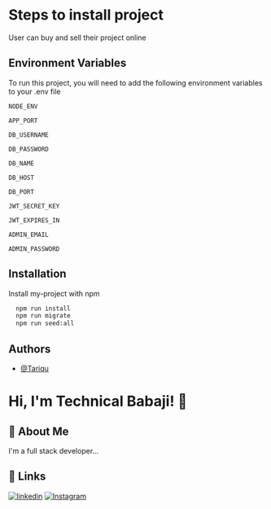 # Steps to install project
User can buy and sell their project online

## Environment Variables

To run this project, you will need to add the following environment variables to your .env file

`NODE_ENV`

`APP_PORT`

`DB_USERNAME`

`DB_PASSWORD`

`DB_NAME`

`DB_HOST`

`DB_PORT`

`JWT_SECRET_KEY`

`JWT_EXPIRES_IN`

`ADMIN_EMAIL`

`ADMIN_PASSWORD`


## Installation

Install my-project with npm

```bash
  npm run install
  npm run migrate
  npm run seed:all
```
    
## Authors

- [@Tariqu](https://github.com/Tariqu)


# Hi, I'm Technical Babaji! 👋



## 🚀 About Me
I'm a full stack developer...



## 🔗 Links
[![linkedin](https://img.shields.io/badge/linkedin-0A66C2?style=for-the-badge&logo=linkedin&logoColor=white)](https://www.linkedin.com/in/tarique-akhtar-ansari-616087132)
[![Instagram](https://img.shields.io/badge/Instagram-1DA1F2?style=for-the-badge&logo=instagram&logoColor=white)](https://www.instagram.com/tariquerkl)
